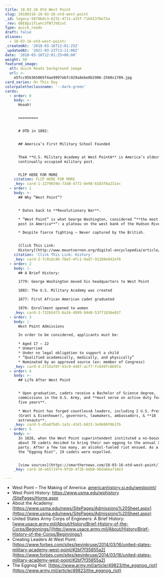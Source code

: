 ```yaml
---
title: 18.03.16 Otd West Point
slug: 20180316-18-03-16-otd-west-point
_id: legacy-5878bdc3-6231-4711-a35f-71b61378e73a
_rev: O8E8pz1fLwnc3fN7JVEzvC
type: quick_reads
draft: false
aliases:
  - 18-03-16-otd-west-point/
_createdAt: '2018-03-16T12:01:25Z'
_updatedAt: '2021-03-22T13:11:06Z'
date: '2018-03-16T12:01:25+00:00'
weight: 50
featured_image:
  alt: Quick Reads background image
  url: >-
    e5fcc956365065f4ae9997ebfc929a8ebe0b2906-2560x1709.jpg
card_series: On This Day
colorpaletteclassname: '--dark-green'
cards:
  - order: 0
    body: >-
      Hooah!


      =========


      # OTD in 1802:


      ## America’s First Military School Founded


      TheA **U.S. Military Academy at West PointA** is America’s oldest
      continually occupied military post.


      FLIP HERE FOR MORE
    citation: FLIP HERE FOR MORE
    _key: card-1-2279659d-73d0-4772-8e98-8183f8a231ec
  - order: 1
    body: >-
      ## Why “West Point”?


      * Dates back to **Revolutionary War**.

      * “West Point” is what George Washington, considered “**the most important
      post in America**“: a plateau on the west bank of the Hudson River.

      * Despite fierce fighting – Never captured by the British.


      [Click This Link:
      History](http://www.mountvernon.org/digital-encyclopedia/article/west-point/)
    citation: 'Click This Link: History'
    _key: card-2-fc91dc86-78e5-4fc1-9ad7-91289e042ef6
  - order: 2
    body: |-
      ## A Brief History:

      1779: George Washington moved his headquarters to West Point

      1802: The U.S. Military Academy was created

      1877: First African American cadet graduated

      1976: Enrollment opened to women
    _key: card-3-f32b5473-8a16-4999-9440-53ff1836e01f
  - order: 3
    body: |-
      West Point Admissions

      In order to be considered, applicants must be:

      * Aged 17 – 22
      * Unmarried
      * Under no legal obligation to support a child
      * “Qualified academically, medically, and physically”
      * Nominated by an approved source (ex: member of Congress)
    _key: card-4-2f32af0f-93c9-448f-acf7-fc649fc8b97a
  - order: 4
    body: >-
      ## Life After West Point


      * Upon graduation, cadets receive a Bachelor of Science degree,
      commissions in the U.S. Army, and **must serve on active duty for at least
      five years**.

      * West Point has forged countlessA leaders, including 2 U.S. Presidents
      (Grant & Eisenhower), governors, lawmakers, ambassadors, & **18
      astronauts**.
    _key: card-5-d5a0fb85-1a3c-43d1-b033-3e9689f0b1fb
  - order: 5
    body: >-
      In 1826, when the West Point superintendent instituted a no-booze policy,
      about 70 cadets decided to bring their own eggnog to the annual X-mas
      party. After a few too many, an alcohol-fueled riot ensued. As a result of
      the "Eggnog Riot", 19 cadets were expelled.


      [view sources](https://smarthernews.com/18-03-16-otd-west-point/)
    _key: card-10-e65719f4-9f50-4f2b-bdb0-96da66a710e3

---
```

* West Point – The Making of America: [americanhistory.si.edu/westpoint/](http://americanhistory.si.edu/westpoint/)
* West Point History: [https://www.usma.edu/wphistory /SitePages/Home.aspx](https://www.usma.edu/wphistory)
* About the Academy: [https://www.usma.edu/news/SitePages/Admissions%20Sheet.aspx](https://www.usma.edu/news/SitePages/Admissions%20Sheet.aspx)
* United States Army Corps of Engineers: A Brief History: [www.usace.army.mil/About/History/Brief-History-of-the-Corps/Beginnings/](http://www.usace.army.mil/About/History/Brief-History-of-the-Corps/Beginnings/)
* Creating Leaders At West Point: [https://www.forbes.com/sites/kevinkruse/2014/03/16/united-states-military-academy-west-point/#2bf7f35855a2](https://www.forbes.com/sites/kevinkruse/2014/03/16/united-states-military-academy-west-point/#2bf7f35855a2)
* The Eggnog Riot: [https://www.army.mil/article/49823/the_eggnog_riot](https://www.army.mil/article/49823/the_eggnog_riot)